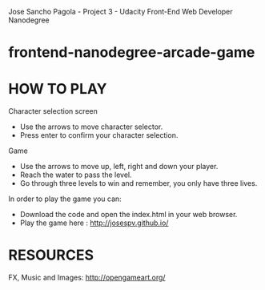 Jose Sancho Pagola - Project 3 - Udacity Front-End Web Developer Nanodegree

frontend-nanodegree-arcade-game
===============================

HOW TO PLAY
===========

Character selection screen
- Use the arrows to move character selector.
- Press enter to confirm your character selection.

Game
- Use the arrows to move up, left, right and down your player.
- Reach the water to pass the level.
- Go through three levels to win and remember, you only have three lives.

In order to play the game you can:
- Download the code and open the index.html in your web browser.
- Play the game here : http://josespv.github.io/

RESOURCES
==========
FX, Music and Images: http://opengameart.org/